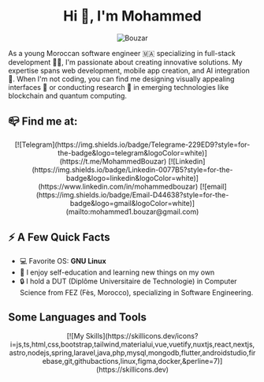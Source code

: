 <h1 align="center">Hi 👋, I'm Mohammed</h1>

<p align="center">
<img src="https://i.pinimg.com/originals/0b/5c/c0/0b5cc024841accd9a31a7b2daeb0e57b.gif" alt="Bouzar">
</p>

As a young Moroccan software engineer 🇲🇦 specializing in full-stack development 👨‍💻, I'm passionate about creating innovative solutions. My expertise spans web development, mobile app creation, and AI integration 🤖. When I'm not coding, you can find me designing visually appealing interfaces 🎨 or conducting research 🔬 in emerging technologies like blockchain and quantum computing.

## 📪 Find me at:

<div align="center">
[![Telegram](https://img.shields.io/badge/Telegrame-229ED9?style=for-the-badge&logo=telegram&logoColor=white)](https://t.me/MohammedBouzar)
[![Linkedin](https://img.shields.io/badge/Linkedin-0077B5?style=for-the-badge&logo=linkedin&logoColor=white)](https://www.linkedin.com/in/mohammedbouzar)
[![email](https://img.shields.io/badge/Email-D44638?style=for-the-badge&logo=gmail&logoColor=white)](mailto:mohammed1.bouzar@gmail.com)
</div>

## ⚡️ A Few Quick Facts

* 💻 Favorite OS: **GNU Linux**
* 🧠 I enjoy self-education and learning new things on my own
* 🔒 I hold a DUT (Diplôme Universitaire de Technologie) in Computer Science from FEZ (Fès, Morocco), specializing in Software Engineering. 

## Some Languages and Tools
<div align="center">
[![My Skills](https://skillicons.dev/icons?i=js,ts,html,css,bootstrap,tailwind,materialui,vue,vuetify,nuxtjs,react,nextjs,astro,nodejs,spring,laravel,java,php,mysql,mongodb,flutter,androidstudio,firebase,git,githubactions,linux,figma,docker,&perline=7)](https://skillicons.dev)
</div>
